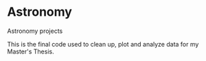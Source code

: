 # Astronomy
Astronomy projects 

This is the final code used to clean up, plot and analyze data for my Master's Thesis.
